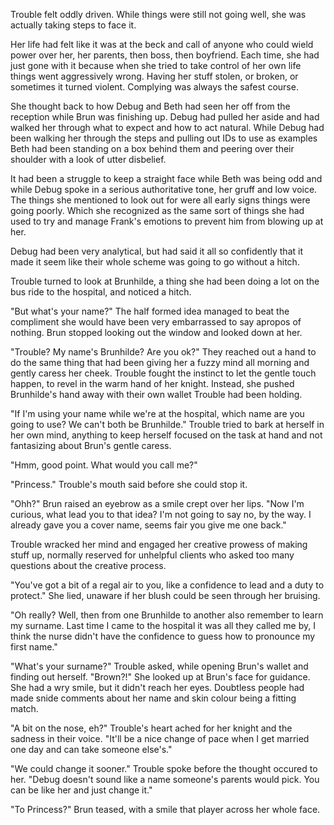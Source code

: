 Trouble felt oddly driven. While things were still not going well, she was actually taking steps to face it.

Her life had felt like it was at the beck and call of anyone who could wield power over her, her parents, then boss, then boyfriend. Each time, she had just gone with it because when she tried to take control of her own life things went aggressively wrong. Having her stuff stolen, or broken, or sometimes it turned violent. Complying was always the safest course.

She thought back to how Debug and Beth had seen her off from the reception while Brun was finishing up. Debug had pulled her aside and had walked her through what to expect and how to act natural. While Debug had been walking her through the steps and pulling out IDs to use as examples Beth had been standing on a box behind them and peering over their shoulder with a look of utter disbelief. 

It had been a struggle to keep a straight face while Beth was being odd and while Debug spoke in a serious authoritative tone, her gruff and low voice. The things she mentioned to look out for were all early signs things were going poorly. Which she recognized as the same sort of things she had used to try and manage Frank's emotions to prevent him from blowing up at her.

Debug had been very analytical, but had said it all so confidently that it made it seem like their whole scheme was going to go without a hitch.

Trouble turned to look at Brunhilde, a thing she had been doing a lot on the bus ride to the hospital, and noticed a hitch.

"But what's your name?" The half formed idea managed to beat the compliment she would have been very embarrassed to say apropos of nothing. Brun stopped looking out the window and looked down at her.

"Trouble? My name's Brunhilde? Are you ok?" They reached out a hand to do the same thing that had been giving her a fuzzy mind all morning and gently caress her cheek. Trouble fought the instinct to let the gentle touch happen, to revel in the warm hand of her knight. Instead, she pushed Brunhilde's hand away with their own wallet Trouble had been holding.

"If I'm using your name while we're at the hospital, which name are you going to use? We can't both be Brunhilde." Trouble tried to bark at herself in her own mind, anything to keep herself focused on the task at hand and not fantasizing about Brun's gentle caress. 

"Hmm, good point. What would you call me?"

"Princess." Trouble's mouth said before she could stop it.

"Ohh?" Brun raised an eyebrow as a smile crept over her lips. "Now I'm curious, what lead you to that idea? I'm not going to say no, by the way. I already gave you a cover name, seems fair you give me one back."

Trouble wracked her mind and engaged her creative prowess of making stuff up, normally reserved for unhelpful clients who asked too many questions about the creative process.

"You've got a bit of a regal air to you, like a confidence to lead and a duty to protect." She lied, unaware if her blush could be seen through her bruising. 

"Oh really? Well, then from one Brunhilde to another also remember to learn my surname. Last time I came to the hospital it was all they called me by, I think the nurse didn't have the confidence to guess how to pronounce my first name." 

"What's your surname?" Trouble asked, while opening Brun's wallet and finding out herself. "Brown?!" She looked up at Brun's face for guidance. She had a wry smile, but it didn't reach her eyes. Doubtless people had made snide comments about her name and skin colour being a fitting match.

"A bit on the nose, eh?" Trouble's heart ached for her knight and the sadness in their voice. "It'll be a nice change of pace when I get married one day and can take someone else's."

"We could change it sooner." Trouble spoke before the thought occured to her. "Debug doesn't sound like a name someone's parents would pick. You can be like her and just change it."

"To Princess?" Brun teased, with a smile that player across her whole face.